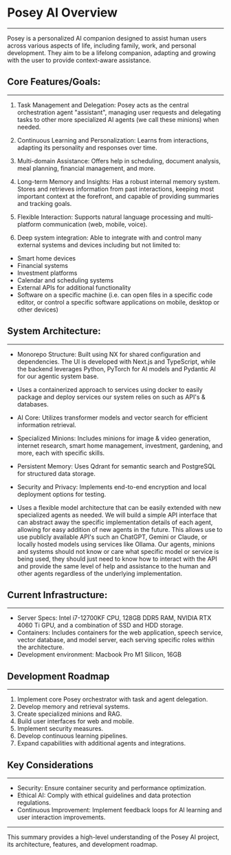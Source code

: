 # Posey AI Overview
--------------------------------
Posey is a personalized AI companion designed to assist human users across various aspects of life, including family, work, and personal development. They aim to be a lifelong companion, adapting and growing with the user to provide context-aware assistance.


## Core Features/Goals:
--------------------------------

1. Task Management and Delegation: Posey acts as the central orchestration agent "assistant", managing user requests and delegating tasks to other more specialized AI agents (we call these minions) when needed.

2. Continuous Learning and Personalization: Learns from interactions, adapting its personality and responses over time.

3. Multi-domain Assistance: Offers help in scheduling, document analysis, meal planning, financial management, and more.

4. Long-term Memory and Insights: Has a robust internal memory system. Stores and retrieves information from past interactions, keeping most important context at the forefront, and capable of providing summaries and tracking goals.

5. Flexible Interaction: Supports natural language processing and multi-platform communication (web, mobile, voice).

6. Deep system integration: Able to integrate with and control many external systems and devices including but not limited to:
  - Smart home devices
  - Financial systems
  - Investment platforms
  - Calendar and scheduling systems
  - External APIs for additional functionality
  - Software on a specific machine (i.e. can open files in a specific code editor, or control a specific software applications on mobile, desktop or other devices)


## System Architecture:
--------------------------------
- Monorepo Structure: Built using NX for shared configuration and dependencies. The UI is developed with Next.js and TypeScript, while the backend leverages Python, PyTorch for AI models and Pydantic AI for our agentic system base.

- Uses a containerized approach to services using docker to easily package and deploy services our system relies on such as API's & databases.

- AI Core: Utilizes transformer models and vector search for efficient information retrieval.

- Specialized Minions: Includes minions for image & video generation, internet research, smart home management, investment, gardening, and more, each with specific skills.

- Persistent Memory: Uses Qdrant for semantic search and PostgreSQL for structured data storage.

- Security and Privacy: Implements end-to-end encryption and local deployment options for testing.

- Uses a flexible model architecture that can be easily extended with new specialized agents as needed. We will build a simple API interface that can abstract away the specific implementation details of each agent, allowing for easy addition of new agents in the future. This allows use to use publicly available API's such an ChatGPT, Gemini or Claude, or locally hosted models using services like Ollama. Our agents, minions and systems should not know or care what specific model or service is being used, they should just need to know how to interact with the API and provide the same level of help and assistance to the human and other agents regardless of the underlying implementation.


## Current Infrastructure:
--------------------------------
- Server Specs: Intel i7-12700KF CPU, 128GB DDR5 RAM, NVIDIA RTX 4060 Ti GPU, and a combination of SSD and HDD storage.
- Containers: Includes containers for the web application, speech service, vector database, and model server, each serving specific roles within the architecture.
- Development environment: Macbook Pro M1 Silicon, 16GB


## Development Roadmap
--------------------------------

1. Implement core Posey orchestrator with task and agent delegation.
2. Develop memory and retrieval systems.
3. Create specialized minions and RAG.
4. Build user interfaces for web and mobile.
5. Implement security measures.
6. Develop continuous learning pipelines.
7. Expand capabilities with additional agents and integrations.


## Key Considerations
--------------------------------
- Security: Ensure container security and performance optimization.
- Ethical AI: Comply with ethical guidelines and data protection regulations.
- Continuous Improvement: Implement feedback loops for AI learning and user interaction improvements.

--------------------------------

This summary provides a high-level understanding of the Posey AI project, its architecture, features, and development roadmap.
